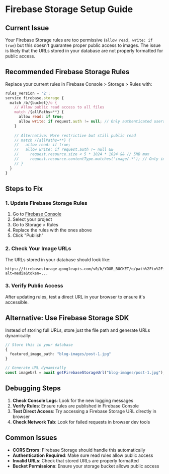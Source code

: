 # Firebase Storage Setup Guide

## Current Issue
Your Firebase Storage rules are too permissive (`allow read, write: if true`) but this doesn't guarantee proper public access to images. The issue is likely that the URLs stored in your database are not properly formatted for public access.

## Recommended Firebase Storage Rules

Replace your current rules in Firebase Console > Storage > Rules with:

```javascript
rules_version = '2';
service firebase.storage {
  match /b/{bucket}/o {
    // Allow public read access to all files
    match /{allPaths=**} {
      allow read: if true;
      allow write: if request.auth != null; // Only authenticated users can write
    }
    
    // Alternative: More restrictive but still public read
    // match /{allPaths=**} {
    //   allow read: if true;
    //   allow write: if request.auth != null && 
    //     request.resource.size < 5 * 1024 * 1024 && // 5MB max
    //     request.resource.contentType.matches('image/.*'); // Only images
    // }
  }
}
```

## Steps to Fix

### 1. Update Firebase Storage Rules
1. Go to [Firebase Console](https://console.firebase.google.com/)
2. Select your project
3. Go to Storage > Rules
4. Replace the rules with the ones above
5. Click "Publish"

### 2. Check Your Image URLs
The URLs stored in your database should look like:
```
https://firebasestorage.googleapis.com/v0/b/YOUR_BUCKET/o/path%2Fto%2Fimage.jpg?alt=media&token=...
```

### 3. Verify Public Access
After updating rules, test a direct URL in your browser to ensure it's accessible.

## Alternative: Use Firebase Storage SDK

Instead of storing full URLs, store just the file path and generate URLs dynamically:

```typescript
// Store this in your database
{
  featured_image_path: "blog-images/post-1.jpg"
}

// Generate URL dynamically
const imageUrl = await getFirebaseStorageUrl("blog-images/post-1.jpg");
```

## Debugging Steps

1. **Check Console Logs**: Look for the new logging messages
2. **Verify Rules**: Ensure rules are published in Firebase Console
3. **Test Direct Access**: Try accessing a Firebase Storage URL directly in browser
4. **Check Network Tab**: Look for failed requests in browser dev tools

## Common Issues

- **CORS Errors**: Firebase Storage should handle this automatically
- **Authentication Required**: Make sure read rules allow public access
- **Invalid URLs**: Check that stored URLs are properly formatted
- **Bucket Permissions**: Ensure your storage bucket allows public access
